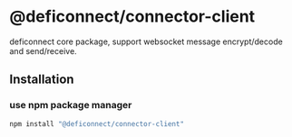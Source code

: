 # @deficonnect/connector-client

deficonnect core package, support websocket message encrypt/decode and send/receive.

## Installation

### use npm package manager

```bash
npm install "@deficonnect/connector-client"
```
